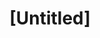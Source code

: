 ---
pid: ns5
title: "[Untitled]"
location_transcription: Parks
coordinates: "[-75.1468813, 39.9806481]"
zipcode: '19122'
gen_neighborhood: North Philadelphia
neighborhood: Yorktown,Old Kensington,Jinogi
outside_phl: 
age: '69'
age_range: 60-69
instagram: 
image_file_name: ns_5.jpg
proposal_transcription: They should have animals, not people or people's art. Good
  art.
topic: Animals
topic_summary: '0'
type: Other No Form
keywords_other: 
credit: Frank
image_labels: 
twitter: 
facebook: 
permalink: "/monuments/ns5/"
layout: item-page
---